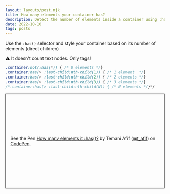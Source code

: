 ```yaml
---
layout: layouts/post.njk
title: How many elements your container has?
description: Detect the number of elements inside a container using :has() selector
date: 2022-10-10
tags: posts
---
```


Use the `:has()` selector and style your container based on its number of elements (direct children)

⚠️ It doesn't count text nodes. Only tags!

```css
.container:not(:has(*)) { /* 0 elements */}
.container:has(> :last-child:nth-child(1)) { /* 1 element  */}
.container:has(> :last-child:nth-child(2)) { /* 2 elements */}
.container:has(> :last-child:nth-child(3)) { /* 3 elements */}
/*.container:has(> :last-child:nth-child(N)) { /* N elements */}*/
```

<p class="codepen" data-height="300" data-default-tab="result" data-slug-hash="ZEomRYP" data-preview="true" data-user="t_afif" style="height: 300px; box-sizing: border-box; display: flex; align-items: center; justify-content: center; border: 2px solid; margin: 1em 0; padding: 1em;">
  <span>See the Pen <a href="https://codepen.io/t_afif/pen/ZEomRYP">
  How many elements it :has()?</a> by Temani Afif (<a href="https://codepen.io/t_afif">@t_afif</a>)
  on <a href="https://codepen.io">CodePen</a>.</span>
</p>
<script async src="https://cpwebassets.codepen.io/assets/embed/ei.js"></script>

